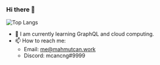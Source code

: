 ### Hi there 👋

![Top Langs](https://github-readme-stats.vercel.app/api/top-langs/?username=cancng&layout=compact)

- 🌱  I am currently learning GraphQL and cloud computing.
- 📫  How to reach me: 
	- Email: me@mahmutcan.work
	- Discord: mcancng#9999

